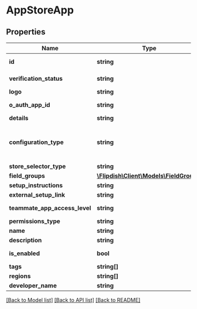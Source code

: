 # AppStoreApp

## Properties
Name | Type | Description | Notes
------------ | ------------- | ------------- | -------------
**id** | **string** | Unique App store app id | 
**verification_status** | **string** | Application verification status | 
**logo** | **string** | Logo | [optional] 
**o_auth_app_id** | **string** | OAuth App identifier | 
**details** | **string** | Details | 
**configuration_type** | **string** | Configuration type  &lt;example&gt;External link&lt;/example&gt;&lt;example&gt;Flipdish hosted&lt;/example&gt; | 
**store_selector_type** | **string** | Store selector type | 
**field_groups** | [**\Flipdish\\Client\Models\FieldGroup[]**](FieldGroup.md) | Field groups | [optional] 
**setup_instructions** | **string** | Setup instructions | [optional] 
**external_setup_link** | **string** | External setup link | [optional] 
**teammate_app_access_level** | **string** | Teammate app access level | [optional] 
**permissions_type** | **string** | Permissions type | 
**name** | **string** | Name | 
**description** | **string** | Description | 
**is_enabled** | **bool** | Is application enabled | [optional] 
**tags** | **string[]** | Tags | 
**regions** | **string[]** | Regions | 
**developer_name** | **string** | Developer Name | [optional] 

[[Back to Model list]](../README.md#documentation-for-models) [[Back to API list]](../README.md#documentation-for-api-endpoints) [[Back to README]](../README.md)


